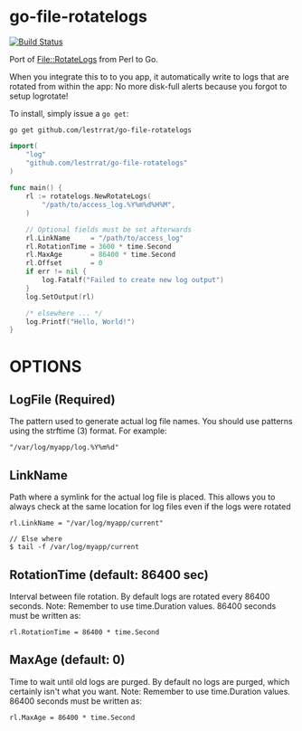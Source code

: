 go-file-rotatelogs
==================

[![Build Status](https://travis-ci.org/lestrrat/go-file-rotatelogs.png?branch=master)](https://travis-ci.org/lestrrat/go-file-rotatelogs)

Port of [File::RotateLogs](https://metacpan.org/release/File-RotateLogs) from Perl to Go.

When you integrate this to to you app, it automatically write to logs that
are rotated from within the app: No more disk-full alerts because you forgot
to setup logrotate!

To install, simply issue a `go get`:

```
go get github.com/lestrrat/go-file-rotatelogs
```

```go
import(
    "log"
    "github.com/lestrrat/go-file-rotatelogs"
)
  
func main() {
    rl := rotatelogs.NewRotateLogs(
        "/path/to/access_log.%Y%m%d%H%M",
    )

    // Optional fields must be set afterwards
    rl.LinkName     = "/path/to/access_log"
    rl.RotationTime = 3600 * time.Second
    rl.MaxAge       = 86400 * time.Second
    rl.Offset       = 0
    if err != nil {
        log.Fatalf("Failed to create new log output")
    }
    log.SetOutput(rl)

    /* elsewhere ... */
    log.Printf("Hello, World!")
}
```

OPTIONS
====

## LogFile (Required)

The pattern used to generate actual log file names. You should use patterns
using the strftime (3) format. For example:

    "/var/log/myapp/log.%Y%m%d"

## LinkName

Path where a symlink for the actual log file is placed. This allows you to 
always check at the same location for log files even if the logs were rotated

    rl.LinkName = "/var/log/myapp/current"

    // Else where
    $ tail -f /var/log/myapp/current

## RotationTime (default: 86400 sec)

Interval between file rotation. By default logs are rotated every 86400 seconds. Note: Remember to use time.Duration values. 86400 seconds must be written as:

    rl.RotationTime = 86400 * time.Second

## MaxAge (default: 0)

Time to wait until old logs are purged. By default no logs are purged, which
certainly isn't what you want. Note: Remember to use time.Duration values. 86400 seconds must be written as:

    rl.MaxAge = 86400 * time.Second
